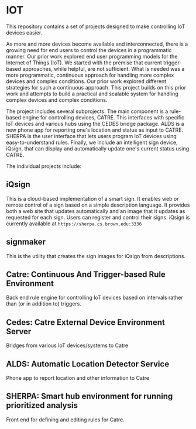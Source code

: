 # IOT

This repository contains a set of projects designed to make controlling IoT
devices easier.

As more and more devices become available and interconnected,
there is a growing need for end users to control the
devices in a programmatic manner. Our prior work explored end
user programming models for the Internet of Things (IoT). We
started with the premise that current trigger-based approaches,
while helpful, are not sufficient. What is needed was a more
programmatic, continuous approach for handling more complex
devices and complex conditions. Our prior work explored different
strategies for such a continuous approach. This project builds on
this prior work and attempts to build a practical and scalable
system for handling complex devices and complex conditions.

The project includes several subprojects.  The main component is
a rule-based engine for controlling devices, CATRE.  This interfaces
with specific IoT devices and various hubs using the CEDES bridge
package.  ALDS is a new phone app for reporting one's location and
status as input to CATRE.  SHERPA is the user interface that lets
users program IoT devices using easy-to-understand rules.  Finally,
we include an intelligent sign device, iQsign, that can display and automatically
update one's current status using CATRE.


The individual projects include:

## iQsign

This is a cloud-based implementation of a smart sign.  It enables web or remote
control of a sign based on a simple description language.  It provides both a
web site that updates automatically and an image that it updates as requested for
each sign.  Users can register and control their signs.  iQsign is currently
available at `https://sherpa.cs.brown.edu:3336`

## signmaker

This is the utility that creates the sign images for iQsign from descriptions.

## Catre: Continuous And Trigger-based Rule Environment

Back end rule engine for controlling IoT devices based on intervals rather than
(or in addition to) triggers.


## Cedes: Catre External Device Environment Server

Bridges from various IoT devices/systems to Catre

## ALDS:  Automatic Location Detector Service

Phone app to report location and other information to Catre

## SHERPA: Smart hub environment for running prioritized analysis

Front end for defining and editing rules for Catre.








